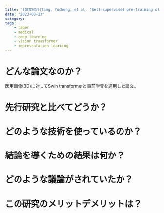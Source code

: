 ```yaml
---
title: '(論文紹介)Tang, Yucheng, et al. "Self-supervised pre-training of swin transformers for 3d medical image analysis." Proceedings of the IEEE/CVF Conference on Computer Vision and Pattern Recognition. 2022.'
date: "2023-03-23"
category:
tags:
    - paper
    - medical
    - deep learning
    - vision transformer
    - representation learning
---
```


# どんな論文なのか？
医用画像(3D)に対してSwin transformerと事前学習を適用した論文。

# 先行研究と比べてどうか？


# どのような技術を使っているのか？

# 結論を導くための結果は何か？

# どのような議論がされていたか？

# この研究のメリットデメリットは？
